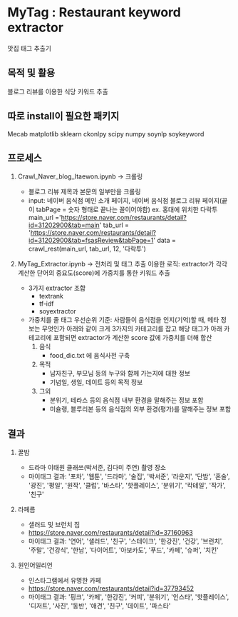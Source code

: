# MyTag : Restaurant keyword extractor
맛집 태그 추출기 

## 목적 및 활용
블로그 리뷰를 이용한 식당 키워드 추출

## 따로 install이 필요한 패키지

Mecab
matplotlib
sklearn
ckonlpy
scipy
numpy
soynlp
soykeyword

## 프로세스
1. Crawl_Naver_blog_Itaewon.ipynb -> 크롤링
	- 블로그 리뷰 제목과 본문의 일부만을 크롤링
	- input: 네이버 음식점 메인 소개 페이지, 네이버 음식점 블로그 리뷰 페이지(끝이 tabPage = 숫자 형태로 끝나는 꼴이어야함)
		ex. 홍대에 위치한 다락투
		main_url ='https://store.naver.com/restaurants/detail?id=31202900&tab=main'
		tab_url = 'https://store.naver.com/restaurants/detail?id=31202900&tab=fsasReview&tabPage=1'
		data = crawl_rest(main_url, tab_url, 12, '다락투')
		
2. MyTag_Extractor.ipynb -> 전처리 및 태그 추출
	이용한 로직: extractor가 각각 계산한 단어의 중요도(score)에 가중치를 통한 키워드 추출 
	- 3가지 extractor 조합
		- textrank
		- tf-idf
		- soyextractor
	- 가중치를 줄 태그 우선순위
		기준: 사람들이 음식점을 인지(기억)할 때, 메타 정보는 무엇인가
		아래와 같이 크게 3가지의 카테고리를 잡고 해당 태그가 아래 카테고리에 포함되면 extractor가 계산한 score 값에 가중치를 더해 합산
		1. 음식
			- food_dic.txt 에 음식사전 구축
		2. 목적
			- 남자친구, 부모님 등의 누구와 함께 가는지에 대한 정보
			- 기념일, 생일, 데이트 등의 목적 정보
		3. 그외
			- 분위기, 테라스 등의 음식점 내부 환경을 말해주는 정보 포함
			- 미슐랭, 블루리본 등의 음식점의 외부 환경(평가)를 말해주는 정보 포함

## 결과

1. 꿀밤
	- 드라마 이태원 클래쓰(박서준, 김다미 주연) 촬영 장소
	- 마이태그 결과: '포차', '웹툰', '드라마', '술집', '박서준', '라운지', '단밤', '혼술', '광진', '평일', '원작', '클럽', '바스타', '핫플레이스', '분위기', '칵테일', '작가', '친구'
	
2. 라페름
	- 샐러드 및 브런치 집
	- https://store.naver.com/restaurants/detail?id=37160963
	- 마이태그 결과: '연어', '샐러드', '친구', '스테이크', '한강진', '건강', '브런치', '주말', '건강식', '한남', '다이어트', '아보카도', '푸드', '카페', '슈퍼', '치킨'
  
 3. 원인어밀리언
  	- 인스타그램에서 유명한 카페
  	- https://store.naver.com/restaurants/detail?id=37793452
  	- 마이태그 결과: '핑크', '카페', '한강진', '커피', '분위기', '인스타', '핫플레이스', '디저트', '사진', '동반', '애견', '친구', '데이트', '파스타'
